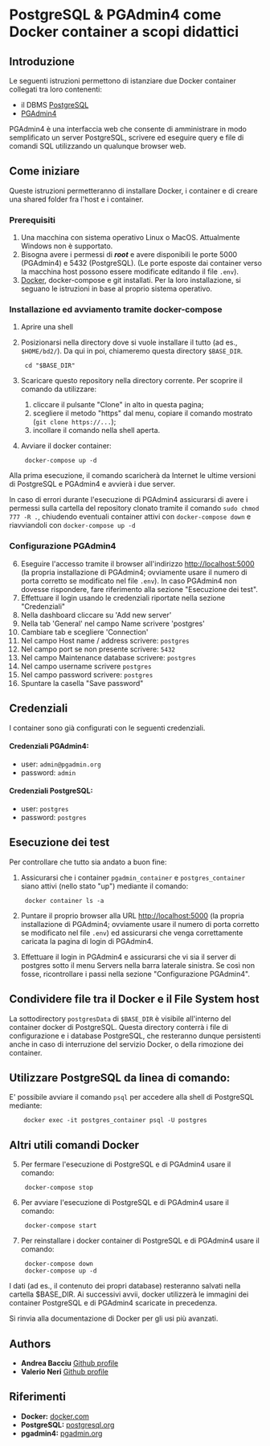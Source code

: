 # PostgreSQL & PGAdmin4 come Docker container a scopi didattici

## Introduzione
Le seguenti istruzioni permettono di istanziare due Docker container collegati tra loro contenenti: 

* il DBMS [PostgreSQL](https://www.postgresql.org/)
* [PGAdmin4](https://www.pgadmin.org/)

PGAdmin4 è una interfaccia web che consente di amministrare in modo semplificato un server PostgreSQL, scrivere ed eseguire query e file di comandi SQL utilizzando un qualunque browser web.

## Come iniziare
Queste istruzioni permetteranno di installare Docker, i container e di creare una shared folder fra l'host e i container.

### Prerequisiti
1. Una macchina con sistema operativo Linux o MacOS. Attualmente Windows non è supportato.
2. Bisogna avere i permessi di ***root*** e avere disponibili le porte 5000 (PGAdmin4) e 5432 (PostgreSQL). (Le porte esposte dai container verso la macchina host possono essere modificate editando il file `.env`).
3. [Docker](https://www.docker.com/), docker-compose e git installati. Per la loro installazione, si seguano le istruzioni in base al proprio sistema operativo.

### Installazione ed avviamento tramite docker-compose
1. Aprire una shell
2. Posizionarsi nella directory dove si vuole installare il tutto (ad es., `$HOME/bd2/`). Da qui in poi, chiameremo questa directory `$BASE_DIR`.

        cd "$BASE_DIR"

3. Scaricare questo repository nella directory corrente. Per scoprire il comando da utilizzare:
    1. cliccare il pulsante "Clone" in alto in questa pagina; 
    2. scegliere il metodo "https" dal menu, copiare il comando mostrato (`git clone https://...`);
    3. incollare il comando nella shell aperta.

4. Avviare il docker container:

        docker-compose up -d 

Alla prima esecuzione, il comando scaricherà da Internet le ultime versioni di PostgreSQL e PGAdmin4 e avvierà i due server. 

In caso di errori durante l'esecuzione di PGAdmin4 assicurarsi di avere i permessi sulla cartella del repository clonato tramite il comando `sudo chmod 777 -R .`, chiudendo eventuali container attivi con `docker-compose down` e riavviandoli con `docker-compose up -d` 

### Configurazione PGAdmin4
6. Eseguire l'accesso tramite il browser all'indirizzo <http://localhost:5000> (la propria installazione di PGAdmin4; ovviamente usare il numero di porta corretto se modificato nel file `.env`). 
In caso PGAdmin4 non dovesse rispondere, fare riferimento alla sezione "Esecuzione dei test".
6. Effettuare il login usando le credenziali riportate nella sezione "Credenziali"
7. Nella dashboard cliccare su 'Add new server'
8. Nella tab 'General' nel campo Name scrivere 'postgres' 
9. Cambiare tab e scegliere 'Connection'
10. Nel campo Host name / address scrivere: `postgres`
11. Nel campo port se non presente scrivere: `5432`
12. Nel campo Maintenance database scrivere: `postgres`
13. Nel campo username scrivere `postgres`
13. Nel campo password scrivere: `postgres`
13. Spuntare la casella "Save password"

## Credenziali
I container sono già configurati con le seguenti credenziali.

#### Credenziali PGAdmin4:

* user: `admin@pgadmin.org`
* password: `admin`

#### Credenziali PostgreSQL:

* user: `postgres`
* password: `postgres`


## Esecuzione dei test

Per controllare che tutto sia andato a buon fine: 

1. Assicurarsi che i container `pgadmin_container` e `postgres_container` siano attivi (nello stato "up") mediante il comando:

        docker container ls -a
        
1. Puntare il proprio browser alla URL <http://localhost:5000> (la propria installazione di PGAdmin4; ovviamente usare il numero di porta corretto se modificato nel file `.env`) ed assicurarsi che venga correttamente caricata la pagina di login di PGAdmin4.

1. Effettuare il login in PGAdmin4 e assicurarsi che vi sia il server di postgres sotto il menu Servers nella barra laterale sinistra. Se così non fosse, ricontrollare i passi nella sezione "Configurazione PGAdmin4". 

## Condividere file tra il Docker e il File System host
La sottodirectory `postgresData` di `$BASE_DIR` è visibile all'interno del container docker di PostgreSQL.
Questa directory conterrà i file di configurazione e i database PostgreSQL, che resteranno dunque persistenti anche in caso di interruzione del servizio Docker, o della rimozione dei container.

## Utilizzare PostgreSQL da linea di comando:
E' possibile avviare il comando `psql` per accedere alla shell di PostgreSQL mediante:

        docker exec -it postgres_container psql -U postgres


## Altri utili comandi Docker

5. Per fermare l'esecuzione di PostgreSQL e di PGAdmin4 usare il comando:

        docker-compose stop

5. Per avviare l'esecuzione di PostgreSQL e di PGAdmin4 usare il comando:

        docker-compose start
    
5. Per reinstallare i docker container di PostgreSQL e di PGAdmin4 usare il comando:

        docker-compose down
        docker-compose up -d

I dati (ad es., il contenuto dei propri database) resteranno salvati nella cartella $BASE_DIR.
Ai successivi avvii, docker utilizzerà le immagini dei container PostgreSQL e di PGAdmin4 scaricate in precedenza.

Si rinvia alla documentazione di Docker per gli usi più avanzati.

## Authors

* **Andrea Bacciu**  [Github profile](https://github.com/andreabac3)
* **Valerio Neri**   [Github profile](https://github.com/selektion)

## Riferimenti
* **Docker:** [docker.com](https://www.docker.com/)
* **PostgreSQL:**  [postgresql.org](https://www.postgresql.org/)
* **pgadmin4:**  [pgadmin.org](https://www.pgadmin.org/)
